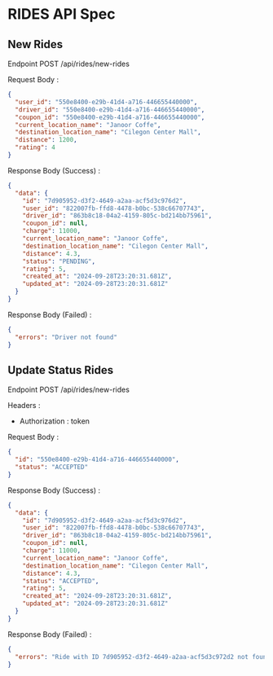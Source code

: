 # RIDES API Spec

## New Rides

Endpoint POST /api/rides/new-rides

Request Body :

```json
{
  "user_id": "550e8400-e29b-41d4-a716-446655440000",
  "driver_id": "550e8400-e29b-41d4-a716-446655440000",
  "coupon_id": "550e8400-e29b-41d4-a716-446655440000",
  "current_location_name": "Janoor Coffe",
  "destination_location_name": "Cilegon Center Mall",
  "distance": 1200,
  "rating": 4
}
```

Response Body (Success) :

```json
{
  "data": {
    "id": "7d905952-d3f2-4649-a2aa-acf5d3c976d2",
    "user_id": "822007fb-ffd8-4478-b0bc-538c66707743",
    "driver_id": "863b8c18-04a2-4159-805c-bd214bb75961",
    "coupon_id": null,
    "charge": 11000,
    "current_location_name": "Janoor Coffe",
    "destination_location_name": "Cilegon Center Mall",
    "distance": 4.3,
    "status": "PENDING",
    "rating": 5,
    "created_at": "2024-09-28T23:20:31.681Z",
    "updated_at": "2024-09-28T23:20:31.681Z"
  }
}
```

Response Body (Failed) :

```json
{
  "errors": "Driver not found"
}
```

## Update Status Rides

Endpoint POST /api/rides/new-rides

Headers :

- Authorization : token

Request Body :

```json
{
  "id": "550e8400-e29b-41d4-a716-446655440000",
  "status": "ACCEPTED"
}
```

Response Body (Success) :

```json
{
  "data": {
    "id": "7d905952-d3f2-4649-a2aa-acf5d3c976d2",
    "user_id": "822007fb-ffd8-4478-b0bc-538c66707743",
    "driver_id": "863b8c18-04a2-4159-805c-bd214bb75961",
    "coupon_id": null,
    "charge": 11000,
    "current_location_name": "Janoor Coffe",
    "destination_location_name": "Cilegon Center Mall",
    "distance": 4.3,
    "status": "ACCEPTED",
    "rating": 5,
    "created_at": "2024-09-28T23:20:31.681Z",
    "updated_at": "2024-09-28T23:20:31.681Z"
  }
}
```

Response Body (Failed) :

```json
{
  "errors": "Ride with ID 7d905952-d3f2-4649-a2aa-acf5d3c972d2 not found"
}
```
